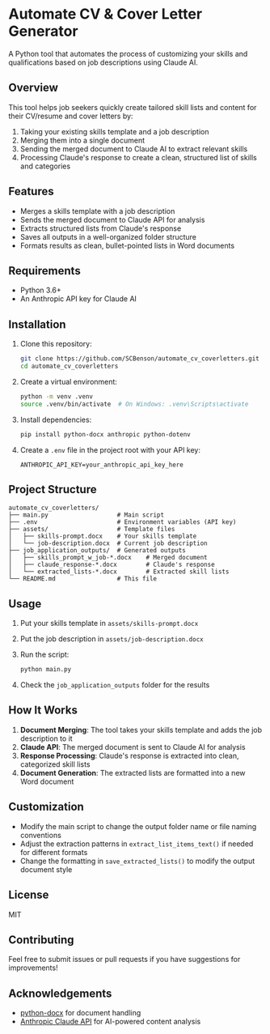 # Automate CV & Cover Letter Generator

A Python tool that automates the process of customizing your skills and qualifications based on job descriptions using Claude AI.

## Overview

This tool helps job seekers quickly create tailored skill lists and content for their CV/resume and cover letters by:

1. Taking your existing skills template and a job description
2. Merging them into a single document
3. Sending the merged document to Claude AI to extract relevant skills
4. Processing Claude's response to create a clean, structured list of skills and categories

## Features

- Merges a skills template with a job description
- Sends the merged document to Claude API for analysis
- Extracts structured lists from Claude's response
- Saves all outputs in a well-organized folder structure
- Formats results as clean, bullet-pointed lists in Word documents

## Requirements

- Python 3.6+
- An Anthropic API key for Claude AI

## Installation

1. Clone this repository:
   ```bash
   git clone https://github.com/SCBenson/automate_cv_coverletters.git
   cd automate_cv_coverletters
   ```

2. Create a virtual environment:
   ```bash
   python -m venv .venv
   source .venv/bin/activate  # On Windows: .venv\Scripts\activate
   ```

3. Install dependencies:
   ```bash
   pip install python-docx anthropic python-dotenv
   ```

4. Create a `.env` file in the project root with your API key:
   ```
   ANTHROPIC_API_KEY=your_anthropic_api_key_here
   ```

## Project Structure

```
automate_cv_coverletters/
├── main.py                   # Main script
├── .env                      # Environment variables (API key)
├── assets/                   # Template files
│   ├── skills-prompt.docx    # Your skills template
│   └── job-description.docx  # Current job description
├── job_application_outputs/  # Generated outputs
│   ├── skills_prompt_w_job-*.docx    # Merged document
│   ├── claude_response-*.docx        # Claude's response
│   └── extracted_lists-*.docx        # Extracted skill lists
└── README.md                 # This file
```

## Usage

1. Put your skills template in `assets/skills-prompt.docx`
2. Put the job description in `assets/job-description.docx`
3. Run the script:
   ```bash
   python main.py
   ```

4. Check the `job_application_outputs` folder for the results

## How It Works

1. **Document Merging**: The tool takes your skills template and adds the job description to it
2. **Claude API**: The merged document is sent to Claude AI for analysis
3. **Response Processing**: Claude's response is extracted into clean, categorized skill lists
4. **Document Generation**: The extracted lists are formatted into a new Word document

## Customization

- Modify the main script to change the output folder name or file naming conventions
- Adjust the extraction patterns in `extract_list_items_text()` if needed for different formats
- Change the formatting in `save_extracted_lists()` to modify the output document style

## License

MIT

## Contributing

Feel free to submit issues or pull requests if you have suggestions for improvements!

## Acknowledgements

- [python-docx](https://python-docx.readthedocs.io/) for document handling
- [Anthropic Claude API](https://www.anthropic.com/claude) for AI-powered content analysis

